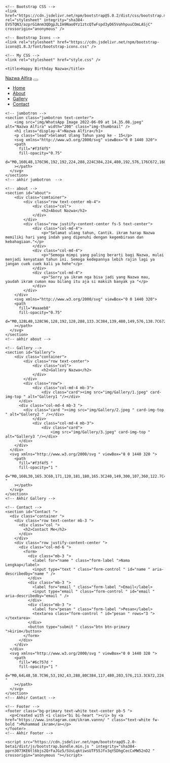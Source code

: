<!DOCTYPE html>
<html lang="en">

<head>
    <!-- Required meta tags -->
    <meta charset="utf-8" />
    <meta name="viewport" content="width=device-width, initial-scale=1" />

    <!-- Bootstrap CSS -->
    <link href="https://cdn.jsdelivr.net/npm/bootstrap@5.0.2/dist/css/bootstrap.min.css" rel="stylesheet" integrity="sha384-EVSTQN3/azprG1Anm3QDgpJLIm9Nao0Yz1ztcQTwFspd3yD65VohhpuuCOmLASjC" crossorigin="anonymous" />

    <!-- Bootstrap Icons -->
    <link rel="stylesheet" href="https://cdn.jsdelivr.net/npm/bootstrap-icons@1.8.3/font/bootstrap-icons.css" />

    <!-- My CSS -->
    <link rel="stylesheet" href="style.css" />

    <title>Happy Birthday Nazwa</title>
</head>

<body id="home">
    <!-- Navbar  -->
    <nav class="navbar navbar-expand-lg navbar-dark bg-secondary shadow-sm fixed-top">
        <div class="container">
            <a class="navbar-brand" href="#">Nazwa Alfira</a>
            <button class="navbar-toggler" type="button" data-bs-toggle="collapse" data-bs-target="#navbarNav" aria-controls="navbarNav" aria-expanded="false" aria-label="Toggle navigation">
          <span class="navbar-toggler-icon"></span>
        </button>
            <div class="collapse navbar-collapse" id="navbarNav">
                <ul class="navbar-nav ms-auto">
                    <li class="nav-item">
                        <a class="nav-link active" aria-current="page" href="#">Home</a>
                    </li>
                    <li class="nav-item">
                        <a class="nav-link" href="#about">About</a>
                    </li>
                    <li class="nav-item">
                        <a class="nav-link" href="#Gallery">Gallery</a>
                    </li>
                    <li class="nav-item">
                        <a class="nav-link" href="#Contact ">Contact</a>
                    </li>
                </ul>
            </div>
        </div>
    </nav>
    <!-- Akhir Navbar  -->

    <!-- jumbotron -->
    <section class="jumbotron text-center">
        <img src="img/WhatsApp Image 2022-06-09 at 14.35.08.jpeg" alt="Nazwa Alfira" width="200" class="img-thumbnail" />
        <h1 class="display-4">Nazwa Alfira</h1>
        <p class="lead">Selamat Ulang Tahun yang ke - 15</p>
        <svg xmlns="http://www.w3.org/2000/svg" viewBox="0 0 1440 320">
        <path
          fill="#f3f4f5"
          fill-opacity="0.75"
          d="M0,160L48,176C96,192,192,224,288,224C384,224,480,192,576,176C672,160,768,160,864,160C960,160,1056,160,1152,165.3C1248,171,1344,181,1392,186.7L1440,192L1440,320L1392,320C1344,320,1248,320,1152,320C1056,320,960,320,864,320C768,320,672,320,576,320C480,320,384,320,288,320C192,320,96,320,48,320L0,320Z"
        ></path>
      </svg>
    </section>
    <!-- akhir jumbotron  -->

    <!-- about -->
    <section id="about">
        <div class="comtainer">
            <div class="row text-center mb-4">
                <div class="col">
                    <h2>About Nazwa</h2>
                </div>
            </div>
            <div class="row justify-content-center fs-5 text-center">
                <div class="col-md-4">
                    <p>"Selamat ulang tahun, Cantik. ikram harap Nazwa memiliki hari yang indah yang dipenuhi dengan kegembiraan dan kebahagiaan."</p>
                </div>
                <div class="col-md-4">
                    <p>"Semoga mimpi yang paling berarti bagi Nazwa, mulai menjadi kenyataan tahun ini. Semoga kedepannya lebih rajin lagi ya jangan cuek cuek kali ya hehe"</p>
                </div>
                <div class="col-md-4">
                    <p>"Sorry ya ikram nga bisa jadi yang Nazwa mau, yaudah ikram cuman mau bilang itu aja si maksih banyak ya "</p>
                </div>
            </div>
        </div>
        <svg xmlns="http://www.w3.org/2000/svg" viewBox="0 0 1440 320">
        <path
          fill="#aaaeb8"
          fill-opacity="0.75"
          d="M0,128L48,128C96,128,192,128,288,133.3C384,139,480,149,576,138.7C672,128,768,96,864,96C960,96,1056,128,1152,144C1248,160,1344,160,1392,160L1440,160L1440,320L1392,320C1344,320,1248,320,1152,320C1056,320,960,320,864,320C768,320,672,320,576,320C480,320,384,320,288,320C192,320,96,320,48,320L0,320Z"
        ></path>
      </svg>
    </section>
    <!-- akhir about -->

    <!-- Gallery -->
    <section id="Gallery">
        <div class="container">
            <div class="row text-center">
                <div class="col">
                    <h2>Gallery Nazwa</h2>
                </div>
            </div>
            <div class="row">
                <div class="col-md-4 mb-3">
                    <div class="card"><img src="img/Gallery/1.jpeg" card-img-top " alt="Gallery1 "/></div>
          </div>
          <div class="col-md-4 mb-3 ">
            <div class="card "><img src="img/Gallery/2.jpeg " card-img-top " alt="Gallery2 " /></div>
                </div>
                <div class="col-md-4 mb-3">
                    <div class="card">
                        <img src="img/Gallery/3.jpeg" card-img-top " alt="Gallery3 "/></div>
          </div>
        </div>
      </div>
      <svg xmlns="http://www.w3.org/2000/svg " viewBox="0 0 1440 320 ">
        <path
          fill="#f3f4f5 "
          fill-opacity="1 "
          d="M0,160L30,165.3C60,171,120,181,180,165.3C240,149,300,107,360,122.7C420,139,480,213,540,208C600,203,660,117,720,112C780,107,840,181,900,181.3C960,181,1020,107,1080,85.3C1140,64,1200,96,1260,90.7C1320,85,1380,43,1410,21.3L1440,0L1440,320L1410,320C1380,320,1320,320,1260,320C1200,320,1140,320,1080,320C1020,320,960,320,900,320C840,320,780,320,720,320C660,320,600,320,540,320C480,320,420,320,360,320C300,320,240,320,180,320C120,320,60,320,30,320L0,320Z "
        ></path>
      </svg>
    </section>
    <!-- Akhir Gallery -->

    <!-- Contact -->
    <section id="Contact ">
      <div class="container ">
        <div class="row text-center mb-3 ">
          <div class="col ">
            <h2>Contact Me</h2>
          </div>
        </div>
        <div class="row justify-content-center ">
          <div class="col-md-6 ">
            <form>
              <div class="mb-3 ">
                <label for="name " class="form-label ">Nama Lengkap</label>
                <input type="text " class="form-control " id="name " aria-describedby="name " />
              </div>
              <div class="mb-3 ">
                <label for="email " class="form-label ">Email</label>
                <input type="email " class="form-control " id="email " aria-describedby="email " />
              </div>
              <div class="mb-3 ">
                <label for="pesan " class="form-label ">Pesan</label>
                <textarea class="form-control " id="pesan " rows="3 "></textarea>
              </div>
              <button type="submit " class="btn btn-primary ">kirim</button>
            </form>
          </div>
        </div>
      </div>
      <svg xmlns="http://www.w3.org/2000/svg " viewBox="0 0 1440 320 ">
        <path
          fill="#6c757d "
          fill-opacity="1 "
          d="M0,64L48,58.7C96,53,192,43,288,80C384,117,480,203,576,213.3C672,224,768,160,864,144C960,128,1056,160,1152,154.7C1248,149,1344,107,1392,85.3L1440,64L1440,320L1392,320C1344,320,1248,320,1152,320C1056,320,960,320,864,320C768,320,672,320,576,320C480,320,384,320,288,320C192,320,96,320,48,320L0,320Z "
        ></path>
      </svg>
    </section>
    <!-- Akhir Contact -->

    <!-- Footer -->
    <footer class="bg-primary text-white text-center pb-5 ">
      <p>Created with <i class="bi bi-heart "></i> by <a href="https://www.instagram.com/ikram.vannn/ " class="text-white fw-bold ">Muhammad ikram</a></p>
    </footer>
    <!-- Akhir Footer -->

    <script src="https://cdn.jsdelivr.net/npm/bootstrap@5.2.0-beta1/dist/js/bootstrap.bundle.min.js " integrity="sha384-pprn3073KE6tl6bjs2QrFaJGz5/SUsLqktiwsUTF55Jfv3qYSDhgCecCxMW52nD2 " crossorigin="anonymous "></script>
  </body>
</html>
